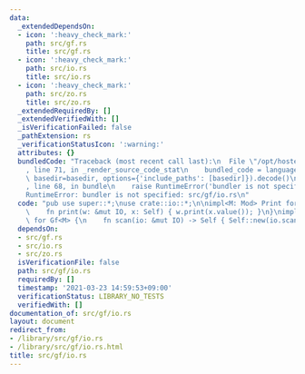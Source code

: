 ```yaml
---
data:
  _extendedDependsOn:
  - icon: ':heavy_check_mark:'
    path: src/gf.rs
    title: src/gf.rs
  - icon: ':heavy_check_mark:'
    path: src/io.rs
    title: src/io.rs
  - icon: ':heavy_check_mark:'
    path: src/zo.rs
    title: src/zo.rs
  _extendedRequiredBy: []
  _extendedVerifiedWith: []
  _isVerificationFailed: false
  _pathExtension: rs
  _verificationStatusIcon: ':warning:'
  attributes: {}
  bundledCode: "Traceback (most recent call last):\n  File \"/opt/hostedtoolcache/Python/3.9.2/x64/lib/python3.9/site-packages/onlinejudge_verify/documentation/build.py\"\
    , line 71, in _render_source_code_stat\n    bundled_code = language.bundle(stat.path,\
    \ basedir=basedir, options={'include_paths': [basedir]}).decode()\n  File \"/opt/hostedtoolcache/Python/3.9.2/x64/lib/python3.9/site-packages/onlinejudge_verify/languages/user_defined.py\"\
    , line 68, in bundle\n    raise RuntimeError('bundler is not specified: {}'.format(path.as_posix()))\n\
    RuntimeError: bundler is not specified: src/gf/io.rs\n"
  code: "pub use super::*;\nuse crate::io::*;\n\nimpl<M: Mod> Print for Gf<M> {\n\
    \    fn print(w: &mut IO, x: Self) { w.print(x.value()); }\n}\nimpl<M: Mod> Scan\
    \ for Gf<M> {\n    fn scan(io: &mut IO) -> Self { Self::new(io.scan()) }\n}\n"
  dependsOn:
  - src/gf.rs
  - src/io.rs
  - src/zo.rs
  isVerificationFile: false
  path: src/gf/io.rs
  requiredBy: []
  timestamp: '2021-03-23 14:59:53+09:00'
  verificationStatus: LIBRARY_NO_TESTS
  verifiedWith: []
documentation_of: src/gf/io.rs
layout: document
redirect_from:
- /library/src/gf/io.rs
- /library/src/gf/io.rs.html
title: src/gf/io.rs
---
```

